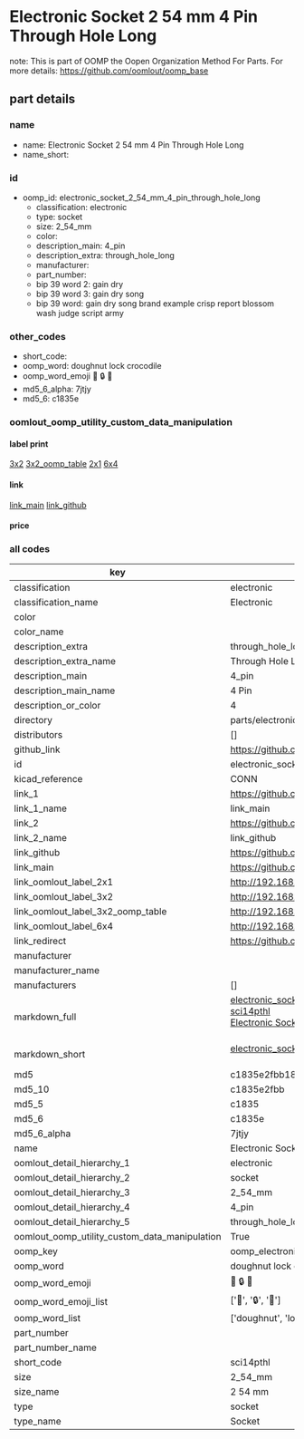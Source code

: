 # Electronic Socket 2 54 mm 4 Pin Through Hole Long  

note: This is part of OOMP the Oopen Organization Method For Parts. For more details: https://github.com/oomlout/oomp_base

##  part details
  







### name
* name: Electronic Socket 2 54 mm 4 Pin Through Hole Long
* name_short: 
### id
* oomp_id: electronic_socket_2_54_mm_4_pin_through_hole_long
  * classification: electronic
  * type: socket
  * size: 2_54_mm
  * color: 
  * description_main: 4_pin
  * description_extra: through_hole_long
  * manufacturer: 
  * part_number: 
  * bip 39 word 2: gain dry
  * bip 39 word 3: gain dry song
  * bip 39 word: gain dry song brand example crisp report blossom wash judge script army

### other_codes
* short_code: 
* oomp_word: doughnut lock crocodile
* oomp_word_emoji :doughnut: :lock: :crocodile:
* md5_6_alpha: 7jtjy
* md5_6: c1835e






### oomlout_oomp_utility_custom_data_manipulation
#### label print
[3x2](http://192.168.1.245:1112/?label=oomp%207jtjy)
[3x2_oomp_table](http://192.168.1.108:1112/?label=oomp%207jtjy)
[2x1](http://192.168.1.242:1112/?label=oomp%207jtjy)
[6x4](http://192.168.1.55:1112/?label=oomp%207jtjy)    

#### link

[link_main](https://github.com/oomlout/oomlout_oomp_version_1_messy/tree/main/parts/electronic_socket_2_54_mm_4_pin_through_hole_long) [link_github](https://github.com/oomlout/oomlout_oomp_version_1_messy/tree/main/parts/electronic_socket_2_54_mm_4_pin_through_hole_long)                             

#### price







### all codes 
| key | value |  
| --- | --- |  
| classification | electronic |  
| classification_name | Electronic |  
| color |  |  
| color_name |  |  
| description_extra | through_hole_long |  
| description_extra_name | Through Hole Long |  
| description_main | 4_pin |  
| description_main_name | 4 Pin |  
| description_or_color | 4 |  
| directory | parts/electronic_socket_2_54_mm_4_pin_through_hole_long |  
| distributors | [] |  
| github_link | https://github.com/oomlout/oomlout_oomp_part_src/tree/main/parts/electronic_socket_2_54_mm_4_pin_through_hole_long |  
| id | electronic_socket_2_54_mm_4_pin_through_hole_long |  
| kicad_reference | CONN |  
| link_1 | https://github.com/oomlout/oomlout_oomp_version_1_messy/tree/main/parts/electronic_socket_2_54_mm_4_pin_through_hole_long |  
| link_1_name | link_main |  
| link_2 | https://github.com/oomlout/oomlout_oomp_version_1_messy/tree/main/parts/electronic_socket_2_54_mm_4_pin_through_hole_long |  
| link_2_name | link_github |  
| link_github | https://github.com/oomlout/oomlout_oomp_version_1_messy/tree/main/parts/electronic_socket_2_54_mm_4_pin_through_hole_long |  
| link_main | https://github.com/oomlout/oomlout_oomp_version_1_messy/tree/main/parts/electronic_socket_2_54_mm_4_pin_through_hole_long |  
| link_oomlout_label_2x1 | http://192.168.1.242:1112/?label=oomp%207jtjy |  
| link_oomlout_label_3x2 | http://192.168.1.245:1112/?label=oomp%207jtjy |  
| link_oomlout_label_3x2_oomp_table | http://192.168.1.108:1112/?label=oomp%207jtjy |  
| link_oomlout_label_6x4 | http://192.168.1.55:1112/?label=oomp%207jtjy |  
| link_redirect | https://github.com/oomlout/oomlout_oomp_version_1_messy/tree/main/parts/electronic_socket_2_54_mm_4_pin_through_hole_long |  
| manufacturer |  |  
| manufacturer_name |  |  
| manufacturers | [] |  
| markdown_full | [electronic_socket_2_54_mm_4_pin_through_hole_long](none)<br>[sci14pthl](none)<br>[Electronic Socket 2 54 Mm 4 Pin Through Hole Long](none)<br><br> |  
| markdown_short | [electronic_socket_2_54_mm_4_pin_through_hole_long](none)<br><br> |  
| md5 | c1835e2fbb1816dccea731b19e50eaf6 |  
| md5_10 | c1835e2fbb |  
| md5_5 | c1835 |  
| md5_6 | c1835e |  
| md5_6_alpha | 7jtjy |  
| name | Electronic Socket 2 54 mm 4 Pin Through Hole Long |  
| oomlout_detail_hierarchy_1 | electronic |  
| oomlout_detail_hierarchy_2 | socket |  
| oomlout_detail_hierarchy_3 | 2_54_mm |  
| oomlout_detail_hierarchy_4 | 4_pin |  
| oomlout_detail_hierarchy_5 | through_hole_long |  
| oomlout_oomp_utility_custom_data_manipulation | True |  
| oomp_key | oomp_electronic_socket_2_54_mm_4_pin_through_hole_long |  
| oomp_word | doughnut lock crocodile |  
| oomp_word_emoji | :doughnut: :lock: :crocodile: |  
| oomp_word_emoji_list | [':doughnut:', ':lock:', ':crocodile:'] |  
| oomp_word_list | ['doughnut', 'lock', 'crocodile'] |  
| part_number |  |  
| part_number_name |  |  
| short_code | sci14pthl |  
| size | 2_54_mm |  
| size_name | 2 54 mm |  
| type | socket |  
| type_name | Socket |  
